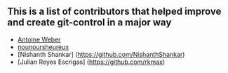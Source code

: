 ## This is a list of contributors that helped improve and create git-control in a major way
- [Antoine Weber](https://github.com/TwanoO67)
- [nounoursheureux](https://github.com/nounoursheureux)
- [Nishanth Shankar] (https://github.com/NishanthShankar)
- [Julian Reyes Escrigas] (https://github.com/rkmax)
